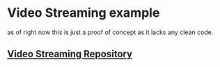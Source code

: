 # Video Streaming example

as of right now this is just a proof of concept as it lacks any clean code.


## [Video Streaming Repository](https://github.com/Noah-Wilderom/video-streaming)
